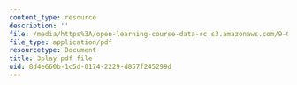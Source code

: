 ```yaml
---
content_type: resource
description: ''
file: /media/https%3A/open-learning-course-data-rc.s3.amazonaws.com/9-04-sensory-systems-fall-2013/8d4e660b1c5d01742229d857f245299d_qubzQvNNaLI.pdf
file_type: application/pdf
resourcetype: Document
title: 3play pdf file
uid: 8d4e660b-1c5d-0174-2229-d857f245299d
---
```

